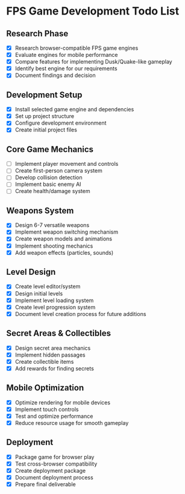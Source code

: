 # FPS Game Development Todo List

## Research Phase
- [x] Research browser-compatible FPS game engines
- [x] Evaluate engines for mobile performance
- [x] Compare features for implementing Dusk/Quake-like gameplay
- [x] Identify best engine for our requirements
- [x] Document findings and decision

## Development Setup
- [x] Install selected game engine and dependencies
- [x] Set up project structure
- [x] Configure development environment
- [x] Create initial project files

## Core Game Mechanics
- [ ] Implement player movement and controls
- [ ] Create first-person camera system
- [ ] Develop collision detection
- [ ] Implement basic enemy AI
- [ ] Create health/damage system

## Weapons System
- [x] Design 6-7 versatile weapons
- [x] Implement weapon switching mechanism
- [x] Create weapon models and animations
- [x] Implement shooting mechanics
- [x] Add weapon effects (particles, sounds)

## Level Design
- [x] Create level editor/system
- [x] Design initial levels
- [x] Implement level loading system
- [x] Create level progression system
- [x] Document level creation process for future additions

## Secret Areas & Collectibles
- [x] Design secret area mechanics
- [x] Implement hidden passages
- [x] Create collectible items
- [x] Add rewards for finding secrets

## Mobile Optimization
- [x] Optimize rendering for mobile devices
- [x] Implement touch controls
- [x] Test and optimize performance
- [x] Reduce resource usage for smooth gameplay

## Deployment
- [x] Package game for browser play
- [x] Test cross-browser compatibility
- [x] Create deployment package
- [x] Document deployment process
- [x] Prepare final deliverable

